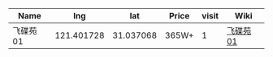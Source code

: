 Name | lng | lat | Price | visit | Wiki 
-- | -- | -- | -- | -- | --
飞碟苑01 | 121.401728 | 31.037068 | 365W+ | 1 | [飞碟苑01](https://junxnone.github.io/F/#/0030_%E4%B8%80%E6%89%8B%E6%88%BF_%E9%9D%92%E6%B5%A6%E8%B5%B5%E5%B7%B7_%E9%87%91%E5%9C%B0%E8%99%B9%E6%A1%A5%E5%B3%AF%E6%B1%87)
